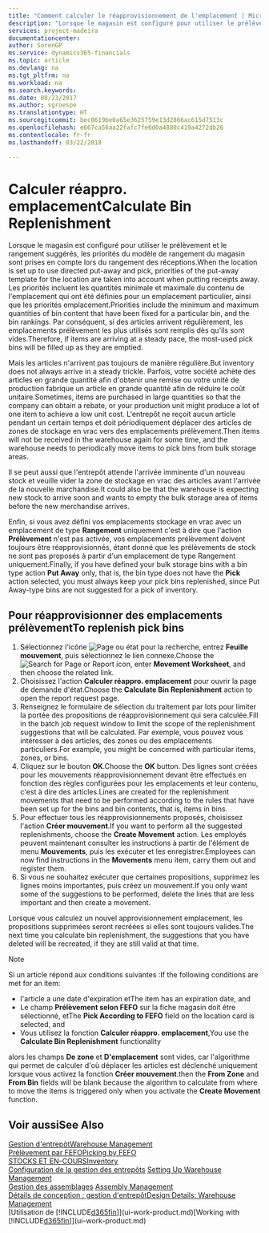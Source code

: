 ```yaml
---
title: "Comment calculer le réapprovisionnement de l'emplacement | Microsoft Docs"
description: "Lorsque le magasin est configuré pour utiliser le prélèvement et le rangement suggérés, les priorités du modèle de rangement du magasin sont prises en compte lors du rangement des réceptions."
services: project-madeira
documentationcenter: 
author: SorenGP
ms.service: dynamics365-financials
ms.topic: article
ms.devlang: na
ms.tgt_pltfrm: na
ms.workload: na
ms.search.keywords: 
ms.date: 08/23/2017
ms.author: sgroespe
ms.translationtype: HT
ms.sourcegitcommit: bec0619be0a65e3625759e13d2866ac615d7513c
ms.openlocfilehash: e667ca56aa22fafc7fe6d0a4880c419a4272db26
ms.contentlocale: fr-fr
ms.lasthandoff: 03/22/2018

---
```

# <a name="calculate-bin-replenishment"></a><span data-ttu-id="1f75a-103">Calculer réappro. emplacement</span><span class="sxs-lookup"><span data-stu-id="1f75a-103">Calculate Bin Replenishment</span></span>
<span data-ttu-id="1f75a-104">Lorsque le magasin est configuré pour utiliser le prélèvement et le rangement suggérés, les priorités du modèle de rangement du magasin sont prises en compte lors du rangement des réceptions.</span><span class="sxs-lookup"><span data-stu-id="1f75a-104">When the location is set up to use directed put-away and pick, priorities of the put-away template for the location are taken into account when putting receipts away.</span></span> <span data-ttu-id="1f75a-105">Les priorités incluent les quantités minimale et maximale du contenu de l'emplacement qui ont été définies pour un emplacement particulier, ainsi que les priorités emplacement.</span><span class="sxs-lookup"><span data-stu-id="1f75a-105">Priorities include the minimum and maximum quantities of bin content that have been fixed for a particular bin, and the bin rankings.</span></span> <span data-ttu-id="1f75a-106">Par conséquent, si des articles arrivent régulièrement, les emplacements prélèvement les plus utilisés sont remplis dès qu'ils sont vides.</span><span class="sxs-lookup"><span data-stu-id="1f75a-106">Therefore, if items are arriving at a steady pace, the most-used pick bins will be filled up as they are emptied.</span></span>  

<span data-ttu-id="1f75a-107">Mais les articles n'arrivent pas toujours de manière régulière.</span><span class="sxs-lookup"><span data-stu-id="1f75a-107">But inventory does not always arrive in a steady trickle.</span></span> <span data-ttu-id="1f75a-108">Parfois, votre société achète des articles en grande quantité afin d'obtenir une remise ou votre unité de production fabrique un article en grande quantité afin de réduire le coût unitaire.</span><span class="sxs-lookup"><span data-stu-id="1f75a-108">Sometimes, items are purchased in large quantities so that the company can obtain a rebate, or your production unit might produce a lot of one item to achieve a low unit cost.</span></span> <span data-ttu-id="1f75a-109">L'entrepôt ne reçoit aucun article pendant un certain temps et doit périodiquement déplacer des articles de zones de stockage en vrac vers des emplacements prélèvement.</span><span class="sxs-lookup"><span data-stu-id="1f75a-109">Then items will not be received in the warehouse again for some time, and the warehouse needs to periodically move items to pick bins from bulk storage areas.</span></span>  

<span data-ttu-id="1f75a-110">Il se peut aussi que l'entrepôt attende l'arrivée imminente d'un nouveau stock et veuille vider la zone de stockage en vrac des articles avant l'arrivée de la nouvelle marchandise.</span><span class="sxs-lookup"><span data-stu-id="1f75a-110">It could also be that the warehouse is expecting new stock to arrive soon and wants to empty the bulk storage area of items before the new merchandise arrives.</span></span>  

<span data-ttu-id="1f75a-111">Enfin, si vous avez défini vos emplacements stockage en vrac avec un emplacement de type **Rangement** uniquement c'est à dire que l'action **Prélèvement** n'est pas activée, vos emplacements prélèvement doivent toujours être réapprovisionnés, étant donné que les prélèvements de stock ne sont pas proposés à partir d'un emplacement de type Rangement uniquement.</span><span class="sxs-lookup"><span data-stu-id="1f75a-111">Finally, if you have defined your bulk storage bins with a bin type action **Put Away** only, that is, the bin type does not have the **Pick** action selected, you must always keep your pick bins replenished, since Put Away-type bins are not suggested for a pick of inventory.</span></span>  

## <a name="to-replenish-pick-bins"></a><span data-ttu-id="1f75a-112">Pour réapprovisionner des emplacements prélèvement</span><span class="sxs-lookup"><span data-stu-id="1f75a-112">To replenish pick bins</span></span>  
1.  <span data-ttu-id="1f75a-113">Sélectionnez l'icône ![Page ou état pour la recherche](media/ui-search/search_small.png "Page ou état pour la recherche"), entrez **Feuille mouvement**, puis sélectionnez le lien connexe.</span><span class="sxs-lookup"><span data-stu-id="1f75a-113">Choose the ![Search for Page or Report](media/ui-search/search_small.png "Search for Page or Report icon") icon, enter **Movement Worksheet**, and then choose the related link.</span></span>  
2.  <span data-ttu-id="1f75a-114">Choisissez l'action **Calculer réappro. emplacement** pour ouvrir la page de demande d'état.</span><span class="sxs-lookup"><span data-stu-id="1f75a-114">Choose the **Calculate Bin Replenishment** action to open the report request page.</span></span>  
3.  <span data-ttu-id="1f75a-115">Renseignez le formulaire de sélection du traitement par lots pour limiter la portée des propositions de réapprovisionnement qui sera calculée.</span><span class="sxs-lookup"><span data-stu-id="1f75a-115">Fill in the batch job request window to limit the scope of the replenishment suggestions that will be calculated.</span></span> <span data-ttu-id="1f75a-116">Par exemple, vous pouvez vous intéresser à des articles, des zones ou des emplacements particuliers.</span><span class="sxs-lookup"><span data-stu-id="1f75a-116">For example, you might be concerned with particular items, zones, or bins.</span></span>  
4.  <span data-ttu-id="1f75a-117">Cliquez sur le bouton **OK**.</span><span class="sxs-lookup"><span data-stu-id="1f75a-117">Choose the **OK** button.</span></span> <span data-ttu-id="1f75a-118">Des lignes sont créées pour les mouvements réapprovisionnement devant être effectués en fonction des règles configurées pour les emplacements et leur contenu, c'est à dire des articles.</span><span class="sxs-lookup"><span data-stu-id="1f75a-118">Lines are created for the replenishment movements that need to be performed according to the rules that have been set up for the bins and bin contents, that is, items in bins.</span></span>  
5.  <span data-ttu-id="1f75a-119">Pour effectuer tous les réapprovisionnements proposés, choisissez l'action **Créer mouvement**.</span><span class="sxs-lookup"><span data-stu-id="1f75a-119">If you want to perform all the suggested replenishments, choose the **Create Movement** action.</span></span> <span data-ttu-id="1f75a-120">Les employés peuvent maintenant consulter les instructions à partir de l'élément de menu **Mouvements**, puis les exécuter et les enregistrer.</span><span class="sxs-lookup"><span data-stu-id="1f75a-120">Employees can now find instructions in the **Movements** menu item, carry them out and register them.</span></span>  
6.  <span data-ttu-id="1f75a-121">Si vous ne souhaitez exécuter que certaines propositions, supprimez les lignes moins importantes, puis créez un mouvement.</span><span class="sxs-lookup"><span data-stu-id="1f75a-121">If you only want some of the suggestions to be performed, delete the lines that are less important and then create a movement.</span></span>  

<span data-ttu-id="1f75a-122">Lorsque vous calculez un nouvel approvisionnement emplacement, les propositions supprimées seront recréées si elles sont toujours valides.</span><span class="sxs-lookup"><span data-stu-id="1f75a-122">The next time you calculate bin replenishment, the suggestions that you have deleted will be recreated, if they are still valid at that time.</span></span>  

> [!NOTE]  
>  <span data-ttu-id="1f75a-123">Si un article répond aux conditions suivantes :</span><span class="sxs-lookup"><span data-stu-id="1f75a-123">If the following conditions are met for an item:</span></span>  
>   
>  -   <span data-ttu-id="1f75a-124">l'article a une date d'expiration et</span><span class="sxs-lookup"><span data-stu-id="1f75a-124">The item has an expiration date, and</span></span>  
> -   <span data-ttu-id="1f75a-125">Le champ **Prélèvement selon FEFO** sur la fiche magasin doit être sélectionné, et</span><span class="sxs-lookup"><span data-stu-id="1f75a-125">The **Pick According to FEFO** field on the location card is selected, and</span></span>  
> -   <span data-ttu-id="1f75a-126">Vous utilisez la fonction **Calculer réappro. emplacement**,</span><span class="sxs-lookup"><span data-stu-id="1f75a-126">You use the **Calculate Bin Replenishment** functionality</span></span>  
>   
>  <span data-ttu-id="1f75a-127">alors les champs **De zone** et **D'emplacement** sont vides, car l'algorithme qui permet de calculer d'où déplacer les articles est déclenché uniquement lorsque vous activez la fonction **Créer mouvement**.</span><span class="sxs-lookup"><span data-stu-id="1f75a-127">then the **From Zone** and **From Bin** fields will be blank because the algorithm to calculate from where to move the items is triggered only when you activate the **Create Movement** function.</span></span>  

## <a name="see-also"></a><span data-ttu-id="1f75a-128">Voir aussi</span><span class="sxs-lookup"><span data-stu-id="1f75a-128">See Also</span></span>  
[<span data-ttu-id="1f75a-129">Gestion d'entrepôt</span><span class="sxs-lookup"><span data-stu-id="1f75a-129">Warehouse Management</span></span>](warehouse-manage-warehouse.md)  
[<span data-ttu-id="1f75a-130">Prélèvement par FEFO</span><span class="sxs-lookup"><span data-stu-id="1f75a-130">Picking by FEFO</span></span>](warehouse-picking-by-fefo.md)  
[<span data-ttu-id="1f75a-131">STOCKS ET EN-COURS</span><span class="sxs-lookup"><span data-stu-id="1f75a-131">Inventory</span></span>](inventory-manage-inventory.md)  
<span data-ttu-id="1f75a-132">[Configuration de la gestion des entrepôts](warehouse-setup-warehouse.md)   </span><span class="sxs-lookup"><span data-stu-id="1f75a-132">[Setting Up Warehouse Management](warehouse-setup-warehouse.md)   </span></span>  
<span data-ttu-id="1f75a-133">[Gestion des assemblages](assembly-assemble-items.md)  </span><span class="sxs-lookup"><span data-stu-id="1f75a-133">[Assembly Management](assembly-assemble-items.md)  </span></span>  
[<span data-ttu-id="1f75a-134">Détails de conception : gestion d'entrepôt</span><span class="sxs-lookup"><span data-stu-id="1f75a-134">Design Details: Warehouse Management</span></span>](design-details-warehouse-management.md)  
<span data-ttu-id="1f75a-135">[Utilisation de [!INCLUDE[d365fin](includes/d365fin_md.md)]](ui-work-product.md)</span><span class="sxs-lookup"><span data-stu-id="1f75a-135">[Working with [!INCLUDE[d365fin](includes/d365fin_md.md)]](ui-work-product.md)</span></span>

